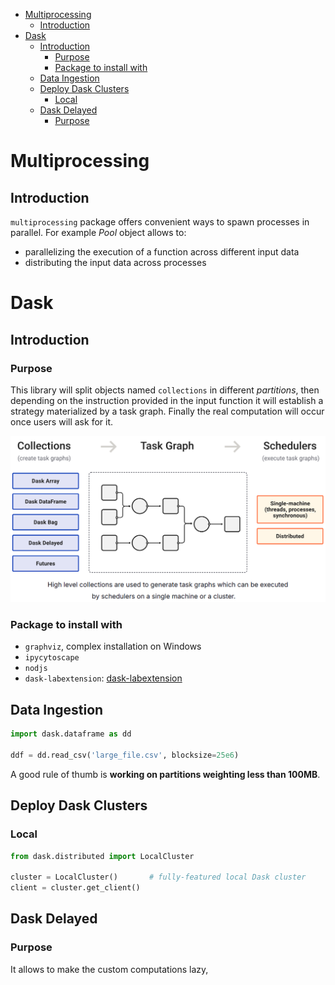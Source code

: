- [Multiprocessing](#multiprocessing)
  - [Introduction](#introduction)
- [Dask](#dask)
  - [Introduction](#introduction-1)
    - [Purpose](#purpose)
    - [Package to install with](#package-to-install-with)
  - [Data Ingestion](#data-ingestion)
  - [Deploy Dask Clusters](#deploy-dask-clusters)
    - [Local](#local)
  - [Dask Delayed](#dask-delayed)
    - [Purpose](#purpose-1)

# Multiprocessing

## Introduction

``multiprocessing`` package offers convenient ways to spawn processes in parallel.
For example *Pool* object allows to:

- parallelizing the execution of a function across different input data
- distributing the input data across processes

# Dask

## Introduction

### Purpose

This library will split objects named ``collections`` in different *partitions*, then depending
on the instruction provided in the input function it will establish a strategy materialized by a
task graph. Finally the real computation will occur once users will ask for it.

![001_dask_intro_graph](./images/001_dask_intro_graph.png)

### Package to install with

- ``graphviz``, complex installation on Windows
- ``ipycytoscape`` 
- ``nodjs``
- ``dask-labextension``: [dask-labextension](https://github.com/dask/dask-labextension)

## Data Ingestion

````python
import dask.dataframe as dd

ddf = dd.read_csv('large_file.csv', blocksize=25e6) 
````

A good rule of thumb is **working on partitions weighting less than 100MB**.

## Deploy Dask Clusters

### Local

````python
from dask.distributed import LocalCluster

cluster = LocalCluster()       # fully-featured local Dask cluster
client = cluster.get_client()
````

## Dask Delayed

### Purpose

It allows to make the  custom computations lazy, 